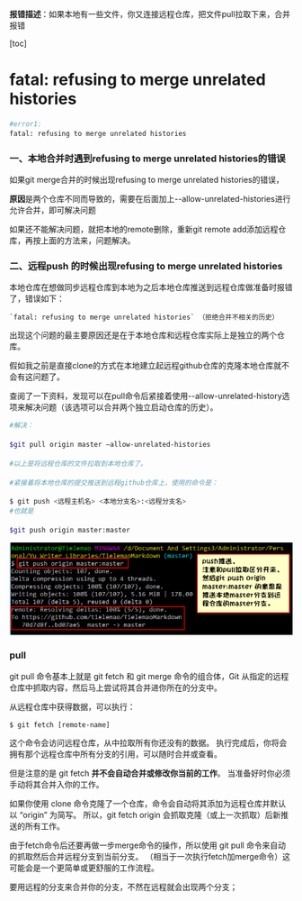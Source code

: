 

**报错描述**：如果本地有一些文件，你又连接远程仓库，把文件pull拉取下来，合并报错

[toc]

# fatal: refusing to merge unrelated histories



```bash
#error1:
fatal: refusing to merge unrelated histories
```

### 一、本地合并时遇到refusing to merge unrelated histories的错误

如果git merge合并的时候出现refusing to merge unrelated histories的错误，

**原因**是两个仓库不同而导致的，需要在后面加上--allow-unrelated-histories进行允许合并，即可解决问题

如果还不能解决问题，就把本地的remote删除，重新git remote add添加远程仓库，再按上面的方法来，问题解决。





### 二、远程push 的时候出现refusing to merge unrelated histories

 

本地仓库在想做同步远程仓库到本地为之后本地仓库推送到远程仓库做准备时报错了，错误如下：

```
`fatal: refusing to merge unrelated histories` （拒绝合并不相关的历史）
```



出现这个问题的最主要原因还是在于本地仓库和远程仓库实际上是独立的两个仓库。

假如我之前是直接clone的方式在本地建立起远程github仓库的克隆本地仓库就不会有这问题了。

查阅了一下资料，发现可以在pull命令后紧接着使用--allow-unrelated-history选项来解决问题（该选项可以合并两个独立启动仓库的历史）。
 

```bash
#解决：
      
$git pull origin master –allow-unrelated-histories

#以上是将远程仓库的文件拉取到本地仓库了。 

#紧接着将本地仓库的提交推送到远程github仓库上，使用的命令是：

$ git push <远程主机名> <本地分支名>:<远程分支名>
#也就是

$git push origin master:master


```

 

![GitPushRemote](./git问题.assets/GitPushRemote.jpg)



### pull
git pull 命令基本上就是 git fetch 和 git merge 命令的组合体，Git 从指定的远程仓库中抓取内容，然后马上尝试将其合并进你所在的分支中。

从远程仓库中获得数据，可以执行：

```crystal
$ git fetch [remote-name]
```



这个命令会访问远程仓库，从中拉取所有你还没有的数据。 执行完成后，你将会拥有那个远程仓库中所有分支的引用，可以随时合并或查看。

但是注意的是 git fetch **并不会自动合并或修改你当前的工作**。 当准备好时你必须手动将其合并入你的工作。

如果你使用 clone 命令克隆了一个仓库，命令会自动将其添加为远程仓库并默认以 “origin” 为简写。 所以，git fetch origin 会抓取克隆（或上一次抓取）后新推送的所有工作。

由于fetch命令后还要再做一步merge命令的操作，所以使用 git pull 命令来自动的抓取然后合并远程分支到当前分支。 （相当于一次执行fetch加merge命令）这可能会是一个更简单或更舒服的工作流程。
 

要用远程的分支来合并你的分支，不然在远程就会出现两个分支；
